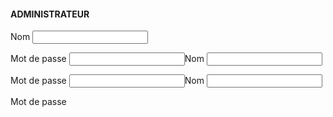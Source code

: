 <!DOCTYPE html>
<html>

<h4>ADMINISTRATEUR</h4>
<p>
  <label for ="name">Nom</label>
  <input id ="name" type="text"/> 
</p> 
<p>
    <label for ="password">Mot de passe</label>
  <input id ="password" type="password/> 
</p>

<br></br>
<h4>VETERINAIRE</h4>
<p>
  <label for ="name">Nom</label>
  <input id ="name" type="text"/> 
</p> 
<p>
    <label for ="password">Mot de passe</label>
  <input id ="password" type="password/> 
</p>
    
<br></br>
<h4>EMPLOYE</h4>
 <p>
  <label for ="name">Nom</label>
  <input id ="name" type="text"/> 
</p> 
<p>
    <label for ="password">Mot de passe</label>
  <input id ="password" type="password/> 
</p>   
<br></br>
</html>

 <p>   
  input[type=text],
  input[type=password]{
  background: rgba(255,255,255,0.9);
  background:-moz=linear-gradient(90deg,#fff,#eee);
  background:-webkit-gradient(linear,left top,left bottom,
  from(#eee),to(#fff),color-stop(0.2,#fff));
  border:1px solid #aaa;
  -moz-border-radius:3px;
  -webkit-border-radius:3px;
  -moz-box-shadow:0 0 3px #aaa;
  -webkit=box-shadow: 0 0 3px #aaa;
  padding:5px;
  
</p>

